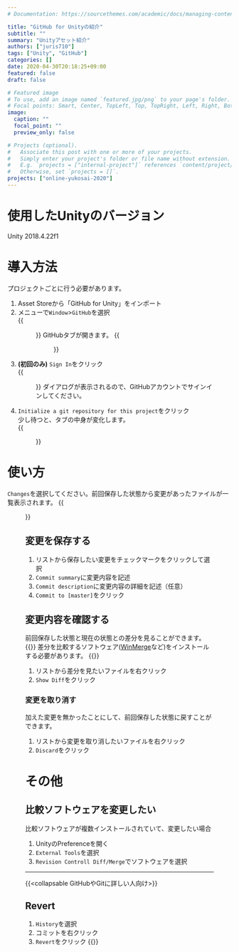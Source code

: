 ```yaml
---
# Documentation: https://sourcethemes.com/academic/docs/managing-content/

title: "GitHub for Unityの紹介"
subtitle: ""
summary: "Unityアセット紹介"
authors: ["juris710"]
tags: ["Unity", "GitHub"]
categories: []
date: 2020-04-30T20:18:25+09:00
featured: false
draft: false

# Featured image
# To use, add an image named `featured.jpg/png` to your page's folder.
# Focal points: Smart, Center, TopLeft, Top, TopRight, Left, Right, BottomLeft, Bottom, BottomRight.
image:
  caption: ""
  focal_point: ""
  preview_only: false

# Projects (optional).
#   Associate this post with one or more of your projects.
#   Simply enter your project's folder or file name without extension.
#   E.g. `projects = ["internal-project"]` references `content/project/deep-learning/index.md`.
#   Otherwise, set `projects = []`.
projects: ["online-yukosai-2020"]
---
```


# 使用したUnityのバージョン  
Unity 2018.4.22f1  
# 導入方法
プロジェクトごとに行う必要があります。
1. Asset Storeから「GitHub for Unity」をインポート
2. メニューで`Window`>`GitHub`を選択  
    {{<figure src="./GitHub_Tab_Menu.png" class="left">}}
    GitHubタブが開きます。
    {{<figure src="./GitHub_Tab.png" class="left">}}
3.  **(初回のみ)** `Sign In`をクリック  
    {{<figure src="./GitHub_SignIn.png" class="left">}}
    ダイアログが表示されるので、GitHubアカウントでサインインしてください。
4.  `Initialize a git repository for this project`をクリック  
    少し待つと、タブの中身が変化します。  
    {{<figure src="./GitHub_AfterGitInit.png" class="left">}}

# 使い方
`Changes`を選択してください。前回保存した状態から変更があったファイルが一覧表示されます。
{{<figure src="./GitHub_Changes.png" class="left">}}
## 変更を保存する
1. リストから保存したい変更をチェックマークをクリックして選択
2. `Commit summary`に変更内容を記述
3. `Commit description`に変更内容の詳細を記述（任意）
4. `Commit to [master]`をクリック
## 変更内容を確認する
前回保存した状態と現在の状態との差分を見ることができます。
{{<alert warning>}}
差分を比較するソフトウェア([WinMerge](https://forest.watch.impress.co.jp/library/software/winmerge/)など)をインストールする必要があります。
{{</alert>}}
1. リストから差分を見たいファイルを右クリック
2. `Show Diff`をクリック
### 変更を取り消す
加えた変更を無かったことにして、前回保存した状態に戻すことができます。
1. リストから変更を取り消したいファイルを右クリック
2. `Discard`をクリック


# その他
## 比較ソフトウェアを変更したい
比較ソフトウェアが複数インストールされていて、変更したい場合
1. UnityのPreferenceを開く
2. `External Tools`を選択
3. `Revision Controll Diff/Merge`でソフトウェアを選択  
---
{{<collapsable GitHubやGitに詳しい人向け>}}
## Revert
1. `History`を選択
2. コミットを右クリック
3. `Revert`をクリック
{{</collapsable>}}




